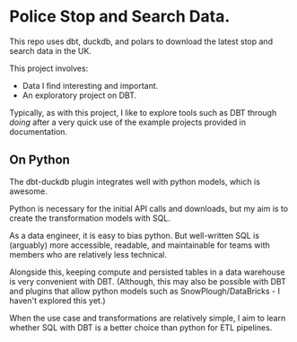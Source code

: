# Police Stop and Search Data.
This repo uses dbt, duckdb, and polars to download the latest stop and search data in the UK.

This project involves:
- Data I find interesting and important.
- An exploratory project on DBT.

Typically, as with this project, I like to explore tools such as DBT through *doing* after a very quick use of the example projects provided in documentation.


## On Python

The dbt-duckdb plugin integrates well with python models, which is awesome.

Python is necessary for the initial API calls and downloads, but my aim is to create the transformation models with SQL. 

As a data engineer, it is easy to bias python. But well-written SQL is (arguably) more accessible, readable, and maintainable for teams with members who are relatively less technical.

Alongside this, keeping compute and persisted tables in a data warehouse is very convenient with DBT. (Although, this may also be possible with DBT and plugins that allow python models such as SnowPlough/DataBricks - I haven't explored this yet.)

When the use case and transformations are relatively simple, I aim to learn whether SQL with DBT is a better choice than python for ETL pipelines.